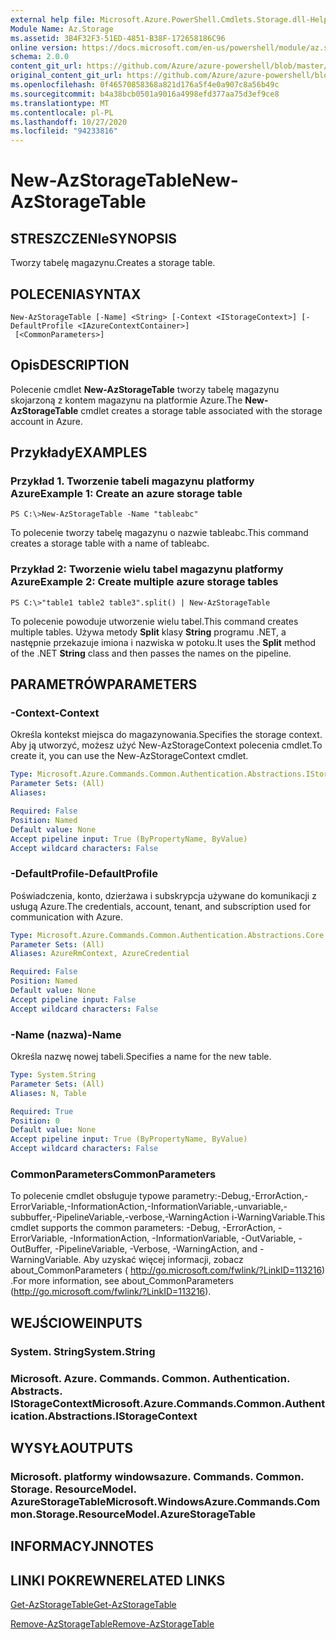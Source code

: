 ```yaml
---
external help file: Microsoft.Azure.PowerShell.Cmdlets.Storage.dll-Help.xml
Module Name: Az.Storage
ms.assetid: 3B4F32F3-51ED-4851-B38F-172658186C96
online version: https://docs.microsoft.com/en-us/powershell/module/az.storage/new-azstoragetable
schema: 2.0.0
content_git_url: https://github.com/Azure/azure-powershell/blob/master/src/Storage/Storage.Management/help/New-AzStorageTable.md
original_content_git_url: https://github.com/Azure/azure-powershell/blob/master/src/Storage/Storage.Management/help/New-AzStorageTable.md
ms.openlocfilehash: 0f46570858368a821d176a5f4e0a907c8a56b49c
ms.sourcegitcommit: b4a38bcb0501a9016a4998efd377aa75d3ef9ce8
ms.translationtype: MT
ms.contentlocale: pl-PL
ms.lasthandoff: 10/27/2020
ms.locfileid: "94233816"
---
```

# <span data-ttu-id="ca70a-101">New-AzStorageTable</span><span class="sxs-lookup"><span data-stu-id="ca70a-101">New-AzStorageTable</span></span>

## <span data-ttu-id="ca70a-102">STRESZCZENIe</span><span class="sxs-lookup"><span data-stu-id="ca70a-102">SYNOPSIS</span></span>
<span data-ttu-id="ca70a-103">Tworzy tabelę magazynu.</span><span class="sxs-lookup"><span data-stu-id="ca70a-103">Creates a storage table.</span></span>

## <span data-ttu-id="ca70a-104">POLECENIA</span><span class="sxs-lookup"><span data-stu-id="ca70a-104">SYNTAX</span></span>

```
New-AzStorageTable [-Name] <String> [-Context <IStorageContext>] [-DefaultProfile <IAzureContextContainer>]
 [<CommonParameters>]
```

## <span data-ttu-id="ca70a-105">Opis</span><span class="sxs-lookup"><span data-stu-id="ca70a-105">DESCRIPTION</span></span>
<span data-ttu-id="ca70a-106">Polecenie cmdlet **New-AzStorageTable** tworzy tabelę magazynu skojarzoną z kontem magazynu na platformie Azure.</span><span class="sxs-lookup"><span data-stu-id="ca70a-106">The **New-AzStorageTable** cmdlet creates a storage table associated with the storage account in Azure.</span></span>

## <span data-ttu-id="ca70a-107">Przykłady</span><span class="sxs-lookup"><span data-stu-id="ca70a-107">EXAMPLES</span></span>

### <span data-ttu-id="ca70a-108">Przykład 1. Tworzenie tabeli magazynu platformy Azure</span><span class="sxs-lookup"><span data-stu-id="ca70a-108">Example 1: Create an azure storage table</span></span>
```
PS C:\>New-AzStorageTable -Name "tableabc"
```

<span data-ttu-id="ca70a-109">To polecenie tworzy tabelę magazynu o nazwie tableabc.</span><span class="sxs-lookup"><span data-stu-id="ca70a-109">This command creates a storage table with a name of tableabc.</span></span>

### <span data-ttu-id="ca70a-110">Przykład 2: Tworzenie wielu tabel magazynu platformy Azure</span><span class="sxs-lookup"><span data-stu-id="ca70a-110">Example 2: Create multiple azure storage tables</span></span>
```
PS C:\>"table1 table2 table3".split() | New-AzStorageTable
```

<span data-ttu-id="ca70a-111">To polecenie powoduje utworzenie wielu tabel.</span><span class="sxs-lookup"><span data-stu-id="ca70a-111">This command creates multiple tables.</span></span>
<span data-ttu-id="ca70a-112">Używa metody **Split** klasy **String** programu .NET, a następnie przekazuje imiona i nazwiska w potoku.</span><span class="sxs-lookup"><span data-stu-id="ca70a-112">It uses the **Split** method of the .NET **String** class and then passes the names on the pipeline.</span></span>

## <span data-ttu-id="ca70a-113">PARAMETRÓW</span><span class="sxs-lookup"><span data-stu-id="ca70a-113">PARAMETERS</span></span>

### <span data-ttu-id="ca70a-114">-Context</span><span class="sxs-lookup"><span data-stu-id="ca70a-114">-Context</span></span>
<span data-ttu-id="ca70a-115">Określa kontekst miejsca do magazynowania.</span><span class="sxs-lookup"><span data-stu-id="ca70a-115">Specifies the storage context.</span></span>
<span data-ttu-id="ca70a-116">Aby ją utworzyć, możesz użyć New-AzStorageContext polecenia cmdlet.</span><span class="sxs-lookup"><span data-stu-id="ca70a-116">To create it, you can use the New-AzStorageContext cmdlet.</span></span>

```yaml
Type: Microsoft.Azure.Commands.Common.Authentication.Abstractions.IStorageContext
Parameter Sets: (All)
Aliases:

Required: False
Position: Named
Default value: None
Accept pipeline input: True (ByPropertyName, ByValue)
Accept wildcard characters: False
```

### <span data-ttu-id="ca70a-117">-DefaultProfile</span><span class="sxs-lookup"><span data-stu-id="ca70a-117">-DefaultProfile</span></span>
<span data-ttu-id="ca70a-118">Poświadczenia, konto, dzierżawa i subskrypcja używane do komunikacji z usługą Azure.</span><span class="sxs-lookup"><span data-stu-id="ca70a-118">The credentials, account, tenant, and subscription used for communication with Azure.</span></span>

```yaml
Type: Microsoft.Azure.Commands.Common.Authentication.Abstractions.Core.IAzureContextContainer
Parameter Sets: (All)
Aliases: AzureRmContext, AzureCredential

Required: False
Position: Named
Default value: None
Accept pipeline input: False
Accept wildcard characters: False
```

### <span data-ttu-id="ca70a-119">-Name (nazwa)</span><span class="sxs-lookup"><span data-stu-id="ca70a-119">-Name</span></span>
<span data-ttu-id="ca70a-120">Określa nazwę nowej tabeli.</span><span class="sxs-lookup"><span data-stu-id="ca70a-120">Specifies a name for the new table.</span></span>

```yaml
Type: System.String
Parameter Sets: (All)
Aliases: N, Table

Required: True
Position: 0
Default value: None
Accept pipeline input: True (ByPropertyName, ByValue)
Accept wildcard characters: False
```

### <span data-ttu-id="ca70a-121">CommonParameters</span><span class="sxs-lookup"><span data-stu-id="ca70a-121">CommonParameters</span></span>
<span data-ttu-id="ca70a-122">To polecenie cmdlet obsługuje typowe parametry:-Debug,-ErrorAction,-ErrorVariable,-InformationAction,-InformationVariable,-unvariable,-subbuffer,-PipelineVariable,-verbose,-WarningAction i-WarningVariable.</span><span class="sxs-lookup"><span data-stu-id="ca70a-122">This cmdlet supports the common parameters: -Debug, -ErrorAction, -ErrorVariable, -InformationAction, -InformationVariable, -OutVariable, -OutBuffer, -PipelineVariable, -Verbose, -WarningAction, and -WarningVariable.</span></span> <span data-ttu-id="ca70a-123">Aby uzyskać więcej informacji, zobacz about_CommonParameters ( http://go.microsoft.com/fwlink/?LinkID=113216) .</span><span class="sxs-lookup"><span data-stu-id="ca70a-123">For more information, see about_CommonParameters (http://go.microsoft.com/fwlink/?LinkID=113216).</span></span>

## <span data-ttu-id="ca70a-124">WEJŚCIOWE</span><span class="sxs-lookup"><span data-stu-id="ca70a-124">INPUTS</span></span>

### <span data-ttu-id="ca70a-125">System. String</span><span class="sxs-lookup"><span data-stu-id="ca70a-125">System.String</span></span>

### <span data-ttu-id="ca70a-126">Microsoft. Azure. Commands. Common. Authentication. Abstracts. IStorageContext</span><span class="sxs-lookup"><span data-stu-id="ca70a-126">Microsoft.Azure.Commands.Common.Authentication.Abstractions.IStorageContext</span></span>

## <span data-ttu-id="ca70a-127">WYSYŁA</span><span class="sxs-lookup"><span data-stu-id="ca70a-127">OUTPUTS</span></span>

### <span data-ttu-id="ca70a-128">Microsoft. platformy windowsazure. Commands. Common. Storage. ResourceModel. AzureStorageTable</span><span class="sxs-lookup"><span data-stu-id="ca70a-128">Microsoft.WindowsAzure.Commands.Common.Storage.ResourceModel.AzureStorageTable</span></span>

## <span data-ttu-id="ca70a-129">INFORMACYJN</span><span class="sxs-lookup"><span data-stu-id="ca70a-129">NOTES</span></span>

## <span data-ttu-id="ca70a-130">LINKI POKREWNE</span><span class="sxs-lookup"><span data-stu-id="ca70a-130">RELATED LINKS</span></span>

[<span data-ttu-id="ca70a-131">Get-AzStorageTable</span><span class="sxs-lookup"><span data-stu-id="ca70a-131">Get-AzStorageTable</span></span>](./Get-AzStorageTable.md)

[<span data-ttu-id="ca70a-132">Remove-AzStorageTable</span><span class="sxs-lookup"><span data-stu-id="ca70a-132">Remove-AzStorageTable</span></span>](./Remove-AzStorageTable.md)


